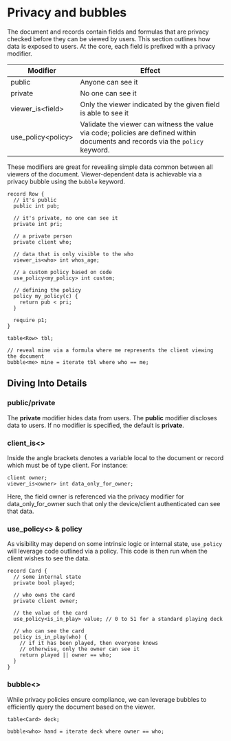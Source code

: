 # Privacy and bubbles

The document and records contain fields and formulas that are privacy checked before they can be viewed by users. This section outlines how data is exposed to users. At the core, each field is prefixed with a privacy modifier.

| Modifier | Effect |
| --- | --- |
|  public | Anyone can see it |
|  private | No one can see it |
| viewer_is&lt;field&gt; | Only the viewer indicated by the given field is able to see it |
| use_policy&lt;policy&gt; | Validate the viewer can witness the value via code; policies are defined within documents and records via the ```policy``` keyword. |

These modifiers are great for revealing simple data common between all viewers of the document. Viewer-dependent data is achievable via a privacy bubble using the ```bubble``` keyword.

```adama
record Row {
  // it's public
  public int pub;

  // it's private, no one can see it
  private int pri;

  // a private person
  private client who;

  // data that is only visible to the who
  viewer_is<who> int whos_age;

  // a custom policy based on code
  use_policy<my_policy> int custom;

  // defining the policy
  policy my_policy(c) {
    return pub < pri;
  }

  require p1;
}

table<Row> tbl;

// reveal mine via a formula where me represents the client viewing the document
bubble<me> mine = iterate tbl where who == me;
```

## Diving Into Details

### public/private
The **private** modifier hides data from users. The **public** modifier discloses data to users. If no modifier is specified, the default is **private**.

### client_is&lt;&gt;

Inside the angle brackets denotes a variable local to the document or record which must be of type client. For instance:

```adama
client owner;
viewer_is<owner> int data_only_for_owner;
```

Here, the field owner is referenced via the privacy modifier for data_only_for_owner such that only the device/client authenticated can see that data.

### use_policy&lt;&gt; &amp; policy

As visibility may depend on some intrinsic logic or internal state, ```use_policy``` will leverage code outlined via a policy. This code is then run when the client wishes to see the data.

```adama
record Card {
  // some internal state
  private bool played;

  // who owns the card
  private client owner;

  // the value of the card
  use_policy<is_in_play> value; // 0 to 51 for a standard playing deck

  // who can see the card
  policy is_in_play(who) {
  	// if it has been played, then everyone knows
  	// otherwise, only the owner can see it
  	return played || owner == who;
  }
}
```

### bubble&lt;&gt;

While privacy policies ensure compliance, we can leverage bubbles to efficiently query the document based on the viewer.

```adama
table<Card> deck;

bubble<who> hand = iterate deck where owner == who;
```
